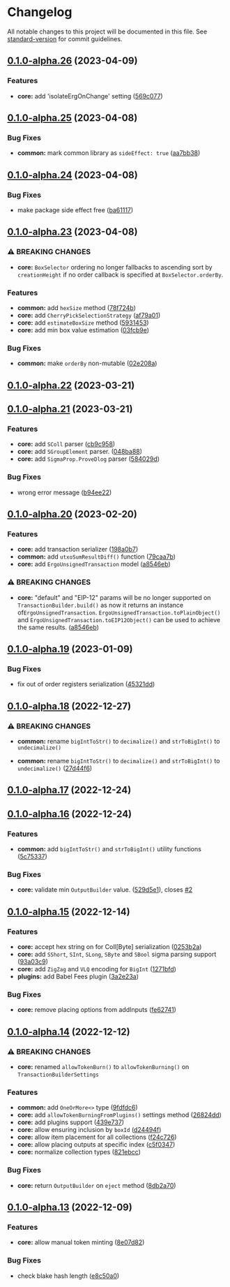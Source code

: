 # Changelog

All notable changes to this project will be documented in this file. See [standard-version](https://github.com/conventional-changelog/standard-version) for commit guidelines.

## [0.1.0-alpha.26](https://github.com/fleet-sdk/core/compare/v0.1.0-alpha.25...v0.1.0-alpha.26) (2023-04-09)


### Features

* **core:** add 'isolateErgOnChange' setting ([569c077](https://github.com/fleet-sdk/core/commit/569c07734e8ed7e6d076f7f32bc8c48503a092a5))

## [0.1.0-alpha.25](https://github.com/fleet-sdk/core/compare/v0.1.0-alpha.24...v0.1.0-alpha.25) (2023-04-08)


### Bug Fixes

* **common:** mark common library as `sideEffect: true` ([aa7bb38](https://github.com/fleet-sdk/core/commit/aa7bb38475a3d4961e33949d8bb62446977a9e57))

## [0.1.0-alpha.24](https://github.com/fleet-sdk/core/compare/v0.1.0-alpha.23...v0.1.0-alpha.24) (2023-04-08)


### Bug Fixes

* make package side effect free ([ba61117](https://github.com/fleet-sdk/core/commit/ba611171bf9c3423bc154b008b2052a18fe08dc2))

## [0.1.0-alpha.23](https://github.com/fleet-sdk/core/compare/v0.1.0-alpha.22...v0.1.0-alpha.23) (2023-04-08)


### ⚠ BREAKING CHANGES

* **core:** `BoxSelector` ordering no longer fallbacks to ascending sort by `creationHeight` if no order callback is specified at `BoxSelector.orderBy`.

### Features

* **common:** add `hexSize` method ([78f724b](https://github.com/fleet-sdk/core/commit/78f724b92c0bc85deb54e471d2d400b87c9f1395))
* **core:** add `CherryPickSelectionStrategy` ([af79a01](https://github.com/fleet-sdk/core/commit/af79a01e25715b842646d87af44b72c469b31db3))
* **core:** add `estimateBoxSize` method ([5931453](https://github.com/fleet-sdk/core/commit/5931453f48deb6dc87fb87550bdd9e5dbd07add3))
* **core:** add min box value estimation ([03fcb9e](https://github.com/fleet-sdk/core/commit/03fcb9e3e9bf5dc2404efcd11b81753fd058140c))


### Bug Fixes

* **common:** make `orderBy` non-mutable ([02e208a](https://github.com/fleet-sdk/core/commit/02e208a0888a41d8f4051dedc8666d308740b14a))

## [0.1.0-alpha.22](https://github.com/fleet-sdk/core/compare/v0.1.0-alpha.21...v0.1.0-alpha.22) (2023-03-21)

## [0.1.0-alpha.21](https://github.com/fleet-sdk/core/compare/v0.1.0-alpha.20...v0.1.0-alpha.21) (2023-03-21)


### Features

* **core:** add `SColl` parser ([cb9c958](https://github.com/fleet-sdk/core/commit/cb9c95882bd3936338b9509dbf5552fb20a3a264))
* **core:** add `SGroupElement` parser. ([048ba88](https://github.com/fleet-sdk/core/commit/048ba887c1fd4e5f2888dad5354a493f0b07bd8b))
* **core:** add `SigmaProp.ProveDlog` parser ([584029d](https://github.com/fleet-sdk/core/commit/584029d2cc9e50d6e9d89eb8e2086e765d0c1012))


### Bug Fixes

* wrong error message ([b94ee22](https://github.com/fleet-sdk/core/commit/b94ee22a33af22f4b21599acadba42e6929518fa))

## [0.1.0-alpha.20](https://github.com/fleet-sdk/core/compare/v0.1.0-alpha.19...v0.1.0-alpha.20) (2023-02-20)

### Features

- **core:** add transaction serializer ([198a0b7](https://github.com/fleet-sdk/core/commit/198a0b70c3d0354a845d1bb4b0b3352e9d3b7f8d))
- **common:** add `utxoSumResultDiff()` function ([79caa7b](https://github.com/fleet-sdk/core/commit/79caa7b4331f4ec1eaece26db4b5dd34d99283e0))
- **core:** add `ErgoUnsignedTransaction` model ([a8546eb](https://github.com/fleet-sdk/core/commit/a8546eba5e867b7bc24eaf20ec4cb005c42067ca))

### ⚠ BREAKING CHANGES

- **core:** "default" and "EIP-12" params will be no longer supported on `TransactionBuilder.build()` as now it returns an instance of`ErgoUnsignedTransaction`. `ErgoUnsignedTransaction.toPlainObject()` and `ErgoUnsignedTransaction.toEIP12Object()` can be used to achieve the same results. ([a8546eb](https://github.com/fleet-sdk/core/commit/a8546eba5e867b7bc24eaf20ec4cb005c42067ca))

## [0.1.0-alpha.19](https://github.com/fleet-sdk/core/compare/v0.1.0-alpha.18...v0.1.0-alpha.19) (2023-01-09)

### Bug Fixes

- fix out of order registers serialization ([45321dd](https://github.com/fleet-sdk/core/commit/45321dd751b58af3a3a5a3df6f26f7be467e2c77))

## [0.1.0-alpha.18](https://github.com/fleet-sdk/core/compare/v0.1.0-alpha.17...v0.1.0-alpha.18) (2022-12-27)

### ⚠ BREAKING CHANGES

- **common:** rename `bigIntToStr()` to `decimalize()` and `strToBigInt()` to `undecimalize()`

- **common:** rename `bigIntToStr()` to `decimalize()` and `strToBigInt()` to `undecimalize()` ([27d44f6](https://github.com/fleet-sdk/core/commit/27d44f6eb9a705db1021067362cebbcd77e19728))

## [0.1.0-alpha.17](https://github.com/fleet-sdk/core/compare/v0.1.0-alpha.16...v0.1.0-alpha.17) (2022-12-24)

## [0.1.0-alpha.16](https://github.com/fleet-sdk/core/compare/v0.1.0-alpha.15...v0.1.0-alpha.16) (2022-12-24)

### Features

- **common:** add `bigIntToStr()` and `strToBigInt()` utility functions ([5c75337](https://github.com/fleet-sdk/core/commit/5c75337819b430dc5c8a21d76e78f19fad9a7d2b))

### Bug Fixes

- **core:** validate min `OutputBuilder` value. ([529d5e1](https://github.com/fleet-sdk/core/commit/529d5e1ea7da5b2ac29fe82851d57a6aacfbf878)), closes [#2](https://github.com/fleet-sdk/core/issues/2)

## [0.1.0-alpha.15](https://github.com/fleet-sdk/core/compare/v0.1.0-alpha.14...v0.1.0-alpha.15) (2022-12-14)

### Features

- **core:** accept hex string on for Coll[Byte] serialization ([0253b2a](https://github.com/fleet-sdk/core/commit/0253b2aea019b2df0d769af7386df182a560cccc))
- **core:** add `SShort`, `SInt`, `SLong`, `SByte` and `SBool` sigma parsing support ([93a03c9](https://github.com/fleet-sdk/core/commit/93a03c97285ed9bef411e93456bd83f52e21c2a3))
- **core:** add `ZigZag` and `VLQ` encoding for `BigInt` ([1271bfd](https://github.com/fleet-sdk/core/commit/1271bfd513d94c985ae426e7c00d9b4a50cd9b8e))
- **plugins:** add Babel Fees plugin ([3a2e23a](https://github.com/fleet-sdk/core/commit/3a2e23a9c93b8b33f7d0298f2d32a5b4f7f87d4e))

### Bug Fixes

- **core:** remove placing options from addInputs ([fe62741](https://github.com/fleet-sdk/core/commit/fe6274117dabbd973396325ad17c917e26575ea7))

## [0.1.0-alpha.14](https://github.com/fleet-sdk/core/compare/v0.1.0-alpha.13...v0.1.0-alpha.14) (2022-12-12)

### ⚠ BREAKING CHANGES

- **core:** renamed `allowTokenBurn()` to `allowTokenBurning()` on `TransactionBuilderSettings`

### Features

- **common:** add `OneOrMore<>` type ([9fdfdc6](https://github.com/fleet-sdk/core/commit/9fdfdc685f5e5097ae8aa3385feb70defc0ce77e))
- **core:** add `allowTokenBurningFromPlugins()` settings method ([26824dd](https://github.com/fleet-sdk/core/commit/26824dd499dd6c60010e4050f00e0f565598a04c))
- **core:** add plugins support ([439e737](https://github.com/fleet-sdk/core/commit/439e737ae01b903da97cf39559830360acb55360))
- **core:** allow ensuring inclusion by `boxId` ([d24494f](https://github.com/fleet-sdk/core/commit/d24494f520cd1d1887102e21d08ed2daed7b0331))
- **core:** allow item placement for all collections ([f24c726](https://github.com/fleet-sdk/core/commit/f24c726451de9ec50cb5314f26d72eb2333a266e))
- **core:** allow placing outputs at specific index ([c5f0347](https://github.com/fleet-sdk/core/commit/c5f0347f37091043f2a22c20b0929d8ffa4fcac0))
- **core:** normalize collection types ([821ebcc](https://github.com/fleet-sdk/core/commit/821ebcc2ea4ad334d4590c28f16cd212b7e22ac0))

### Bug Fixes

- **core:** return `OutputBuilder` on `eject` method ([8db2a70](https://github.com/fleet-sdk/core/commit/8db2a704ad6adfad457ecb4e78d2ded192bb8340))

## [0.1.0-alpha.13](https://github.com/fleet-sdk/core/compare/v0.1.0-alpha.12...v0.1.0-alpha.13) (2022-12-09)

### Features

- **core:** allow manual token minting ([8e07d82](https://github.com/fleet-sdk/core/commit/8e07d827c7495f8b7e60d249f27b69892509c63d))

### Bug Fixes

- check blake hash length ([e8c50a0](https://github.com/fleet-sdk/core/commit/e8c50a07d0d9e173b8ecf8202dbf02d470e77946))
